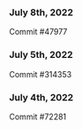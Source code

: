 ### July 8th, 2022

Commit #47977

### July 5th, 2022

Commit #314353


### July 4th, 2022

Commit #72281
